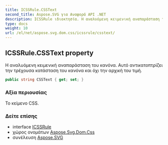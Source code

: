```yaml
---
title: ICSSRule.CSSText
second_title: Aspose.SVG για Αναφορά API .NET
description: ICSSRule ιδιοκτησία. Η αναλυόμενη κειμενική αναπαράσταση του κανόνα. Αυτό αντικατοπτρίζει την τρέχουσα κατάσταση του κανόνα και όχι την αρχική του τιμή.
type: docs
weight: 10
url: /el/net/aspose.svg.dom.css/icssrule/csstext/
---
```

## ICSSRule.CSSText property

Η αναλυόμενη κειμενική αναπαράσταση του κανόνα. Αυτό αντικατοπτρίζει την τρέχουσα κατάσταση του κανόνα και όχι την αρχική του τιμή.

```csharp
public string CSSText { get; set; }
```

### Αξία περιουσίας

Το κείμενο CSS.

### Δείτε επίσης

* interface [ICSSRule](../)
* χώρος ονομάτων [Aspose.Svg.Dom.Css](../../icssrule/)
* συνέλευση [Aspose.SVG](../../../)


